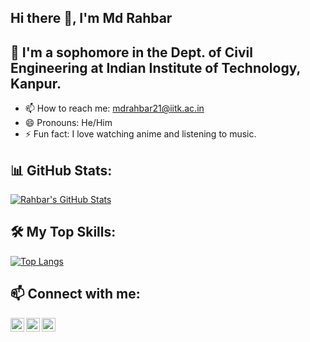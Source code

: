 ## Hi there 👋, I'm Md Rahbar 

## 🌱 I'm a sophomore in the Dept. of Civil Engineering at Indian Institute of Technology, Kanpur.

- 📫 How to reach me: [mdrahbar21@iitk.ac.in](mailto:mdrahbar21@iitk.ac.in)
- 😄 Pronouns: He/Him
- ⚡ Fun fact: I love watching anime and listening to music.



## 📊 GitHub Stats:

[![Rahbar's GitHub Stats](https://github-readme-stats.vercel.app/api?username=mdrahbar21&show_icons=true&theme=radical)](https://github.com/mdrahbar21/github-readme-stats)

## 🛠️ My Top Skills:

[![Top Langs](https://github-readme-stats.vercel.app/api/top-langs/?username=mdrahbar21&layout=compact&theme=radical)](https://github.com/mdrahbar21/github-readme-stats)

## 📫 Connect with me:

[<img align="left" alt="LinkedIn" width="22px" src="https://cdn.jsdelivr.net/npm/simple-icons@v3/icons/linkedin.svg" />](https://www.linkedin.com/in/mdrahbar21)
[<img align="left" alt="Instagram" width="22px" src="https://cdn.jsdelivr.net/npm/simple-icons@v3/icons/instagram.svg" />](https://www.instagram.com/rowdyrahbar/)
[<img align="left" alt="Portfolio" width="22px" src="https://cdn.jsdelivr.net/npm/simple-icons@v3/icons/internetexplorer.svg" />](https://mdrahbar21.github.io/portfolio/)

